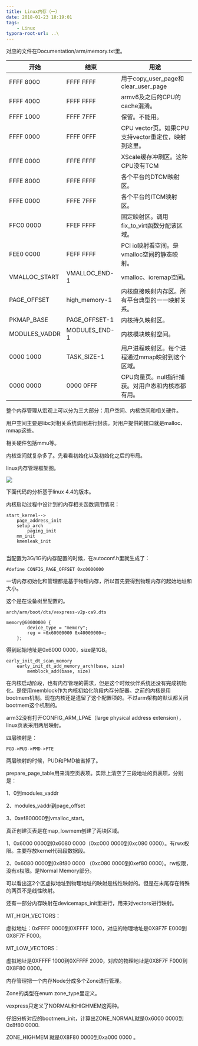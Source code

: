 ```yaml
---
title: Linux内存（一）
date: 2018-01-23 18:19:01
tags:
	- Linux
typora-root-url: ..\
---
```




对应的文件在Documentation/arm/memory.txt里。

| 开始          | 结束          | 用途                                                |
| ------------- | ------------- | --------------------------------------------------- |
| FFFF 8000     | FFFF FFFF     | 用于copy_user_page和clear_user_page                 |
| FFFF 4000     | FFFF FFFF     | armv6及之后的CPU的cache混淆。                       |
| FFFF 1000     | FFFF 7FFF     | 保留。不能用。                                      |
| FFFF 0000     | FFFF 0FFF     | CPU vector页。如果CPU支持vector重定位，映射到这里。 |
| FFFE 0000     | FFFE FFFF     | XScale缓存冲刷区。这种CPU没有TCM                    |
| FFFE 8000     | FFFE FFFF     | 各个平台的DTCM映射区。                              |
| FFFE 0000     | FFFE 7FFF     | 各个平台的ITCM映射区。                              |
| FFC0 0000     | FFEF FFFF     | 固定映射区。调用fix_to_virt函数分配该区域。         |
| FEE0 0000     | FEFF FFFF     | PCI io映射看空间。是vmalloc空间的静态映射。         |
| VMALLOC_START | VMALLOC_END-1 | vmalloc、ioremap空间。                              |
| PAGE_OFFSET   | high_memory-1 | 内核直接映射内存区。所有平台典型的一一映射关系。    |
| PKMAP_BASE    | PAGE_OFFSET-1 | 内核持久映射区。                                    |
| MODULES_VADDR | MODULES_END-1 | 内核模块映射空间。                                  |
| 0000 1000     | TASK_SIZE-1   | 用户进程映射区。每个进程通过mmap映射到这个区域。    |
| 0000 0000     | 0000 0FFF     | CPU向量页。null指针捕获。对用户态和内核态都有用。   |

整个内存管理从宏观上可以分为三大部分：用户空间、内核空间和相关硬件。

用户空间主要是libc对相关系统调用进行封装。对用户提供的接口就是malloc、mmap这些。

相关硬件包括mmu等。

内核空间就复杂多了。先看看初始化以及初始化之后的布局。

linux内存管理框架图。

![](/images/linux内存管理框架图.png)

下面代码的分析基于linux 4.4的版本。

内核启动过程中设计到的内存相关函数调用情况：

```
start_kernel-->
	page_address_init
	setup_arch
		paging_init
	mm_init
	kmemleak_init
	
```

当配置为3G/1G的内存配置的时候，在autoconf.h里就生成了：

```
#define CONFIG_PAGE_OFFSET 0xc0000000
```

一切内存初始化和管理都是基于物理内存，所以首先要得到物理内存的起始地址和大小。

这个是在设备树里配置的。

```
arch/arm/boot/dts/vexpress-v2p-ca9.dts

memory@60000000 {
        device_type = "memory";
        reg = <0x60000000 0x40000000>;
    };
```

得到起始地址是0x6000 0000，size是1GB。

```
early_init_dt_scan_memory
	early_init_dt_add_memory_arch(base, size)
		memblock_add(base, size)
```



在内核启动阶段，也有内存管理的需求，但是这个时候伙伴系统还没有完成初始化。是使用memblock作为内核初始化阶段内存分配器。之前的内核是用bootmem机制。现在内核还是遗留了这个配置项的。不过arm架构的默认都关闭bootmem这个机制的。



arm32没有打开CONFIG_ARM_LPAE（large physical address extension），linux页表采用两层映射。

四层映射是：

```
PGD->PUD->PMD->PTE
```

两层映射的时候，PUD和PMD被省掉了。

prepare_page_table用来清空页表项。实际上清空了三段地址的页表项，分别是：

1、0到modules_vaddr

2、modules_vaddr到page_offset

3、0xef800000到vmalloc_start。

真正创建页表是在map_lowmem创建了两块区域。

1、0x6000 0000到0x6080 0000（0xc000 0000到0xc080 0000）。有rwx权限。主要存放kernel代码段数据段。

2、0x6080 0000到0x8f80 0000 （0xc080 0000到0xef80 0000）。rw权限，没有x权限。是Normal Memory部分。

可以看出这2个区虚拟地址到物理地址的映射是线性映射的。但是在末尾存在特殊的两页不是线性映射。

还有一部分内存映射在devicemaps_init里进行，用来对vectors进行映射。

MT_HIGH_VECTORS：

虚拟地址：0xFFFF 0000到0XFFFF 1000，对应的物理地址是0X8F7F E000到0X8F7F F000。

MT_LOW_VECTORS：

虚拟地址是0XFFFF 1000到0XFFFF 2000，对应的物理地址是0X8F7F F000到0X8F80 0000。



内存管理把一个内存Node分成多个Zone进行管理。

Zone的类型在enum zone_type里定义。

vexpress只定义了NORMAL和HIGHMEM这两种。

仔细分析对应的bootmem_init，计算出ZONE_NORMAL就是0x6000 0000到0x8f80 0000.

ZONE_HIGHMEM 就是0X8F80 0000到0xa000 0000 。





